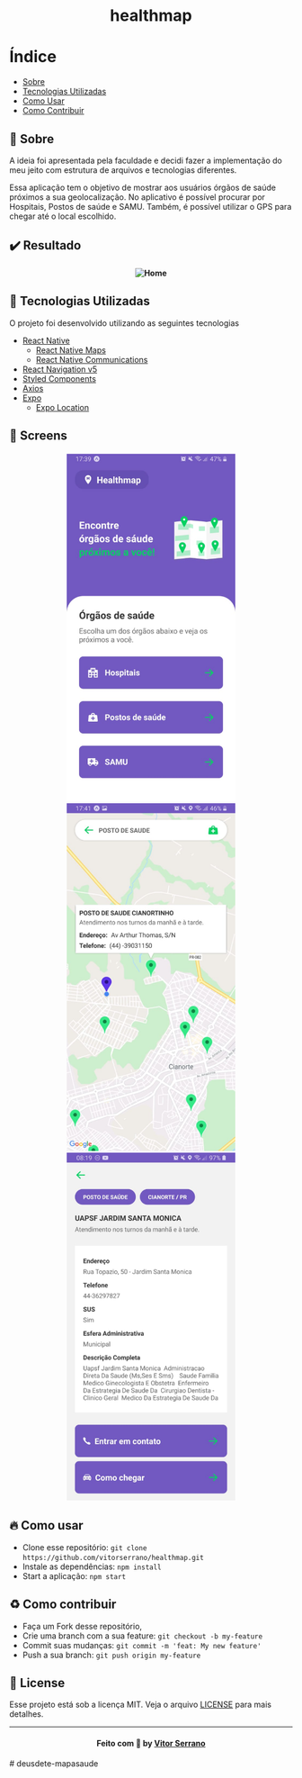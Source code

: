 <h1 align="center">
    healthmap
</h1>

# Índice

- [Sobre](#sobre)
- [Tecnologias Utilizadas](#tecnologias-utilizadas)
- [Como Usar](#como-usar)
- [Como Contribuir](#como-contribuir)

<a id="sobre"></a>
## :bookmark: Sobre 

A ideia foi apresentada pela faculdade e decidi fazer a implementação do meu jeito com estrutura de arquivos e tecnologias diferentes.

Essa aplicação tem o objetivo de mostrar aos usuários órgãos de saúde próximos a sua geolocalização. No aplicativo é possível procurar por Hospitais, Postos de saúde e SAMU. Também, é possível utilizar o GPS para chegar até o local escolhido.

## :heavy_check_mark: Resultado 

<h4 align="center">
    <img alt="Home" title="#home" width="350px" src=".github/Video.gif">
</h4>

<a id="tecnologias-utilizadas"></a>
## :rocket: Tecnologias Utilizadas

O projeto foi desenvolvido utilizando as seguintes tecnologias

- [React Native](https://reactnative.dev/)
    - [React Native Maps](https://github.com/react-native-community/react-native-maps)
    - [React Native Communications](react-native-communications)
- [React Navigation v5](https://reactnavigation.org/)
- [Styled Components](https://styled-components.com/)
- [Axios](https://github.com/axios/axios)
- [Expo](https://expo.io/)
    - [Expo Location](https://docs.expo.io/versions/latest/sdk/location/)

## :iphone: Screens

<h4 align="center">
    <img alt="Home" title="#home" width="300px" src=".github/Home.jpeg">
    <img alt="Map" title="#map" width="300px" src=".github/Map.jpeg">
    <img alt="Detail" title="#Detail" width="300px" src=".github/Detail.jpeg">
</h4>

<a id="como-usar"></a>
## :fire: Como usar

- Clone esse repositório: `git clone https://github.com/vitorserrano/healthmap.git`
- Instale as dependências: `npm install` 
- Start a aplicação: `npm start`

<a id="como-contribuir"></a>
## :recycle: Como contribuir

- Faça um Fork desse repositório,
- Crie uma branch com a sua feature: `git checkout -b my-feature`
- Commit suas mudanças: `git commit -m 'feat: My new feature'`
- Push a sua branch: `git push origin my-feature`

## :memo: License

Esse projeto está sob a licença MIT. Veja o arquivo [LICENSE](LICENSE) para mais detalhes.

---

<h4 align="center">
    Feito com 💜 by <a href="https://www.linkedin.com/in/vitor-serrano/" target="_blank">Vitor Serrano</a>
</h4>
# deusdete-mapasaude
